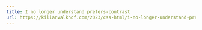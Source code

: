 ```yaml
---
title: I no longer understand prefers-contrast
url: https://kilianvalkhof.com/2023/css-html/i-no-longer-understand-prefers-contrast/
---
```

